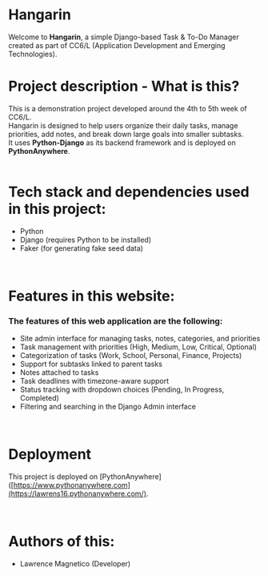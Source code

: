 # Hangarin
Welcome to **Hangarin**, a simple Django-based Task & To-Do Manager created as part of CC6/L (Application Development and Emerging Technologies).  

# Project description - What is this?
This is a demonstration project developed around the 4th to 5th week of CC6/L.  
Hangarin is designed to help users organize their daily tasks, manage priorities, add notes, and break down large goals into smaller subtasks.  
It uses **Python-Django** as its backend framework and is deployed on **PythonAnywhere**.  
<br>

# Tech stack and dependencies used in this project:
- Python  
- Django (requires Python to be installed)  
- Faker (for generating fake seed data)  
<br>

# Features in this website:
<h3>The features of this web application are the following:</h3>

- Site admin interface for managing tasks, notes, categories, and priorities  
- Task management with priorities (High, Medium, Low, Critical, Optional)  
- Categorization of tasks (Work, School, Personal, Finance, Projects)  
- Support for subtasks linked to parent tasks  
- Notes attached to tasks  
- Task deadlines with timezone-aware support  
- Status tracking with dropdown choices (Pending, In Progress, Completed)  
- Filtering and searching in the Django Admin interface  

<br>

# Deployment
This project is deployed on [PythonAnywhere]([https://www.pythonanywhere.com](https://lawrens16.pythonanywhere.com/).  

<br>

# Authors of this:
- Lawrence Magnetico (Developer)  

